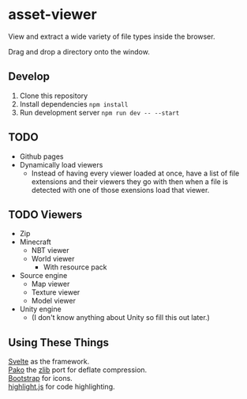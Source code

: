 # asset-viewer

View and extract a wide variety of file types inside the browser.

Drag and drop a directory onto the window.

## Develop

1. Clone this repository
2. Install dependencies `npm install`
3. Run development server `npm run dev -- --start`

## TODO

* Github pages
* Dynamically load viewers
    * Instead of having every viewer loaded at once, have a list of file extensions and their viewers they go with then when a file is detected with one of those exensions load that viewer.

## TODO Viewers

* Zip
* Minecraft
    * NBT viewer
    * World viewer
        * With resource pack
* Source engine
    * Map viewer
    * Texture viewer
    * Model viewer
* Unity engine
    * (I don't know anything about Unity so fill this out later.)

## Using These Things

[Svelte](https://svelte.dev/) as the framework.  
[Pako](https://www.npmjs.com/package/pako) the [zlib](https://www.zlib.net/) port for deflate compression.  
[Bootstrap](https://icons.getbootstrap.com/) for icons.  
[highlight.js](https://highlightjs.org/) for code highlighting.  
